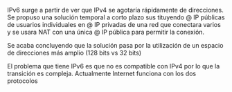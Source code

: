 IPv6 surge a partir de ver que IPv4 se agotaría rápidamente de direcciones. Se propuso una solución temporal a corto plazo sus tituyendo @ IP públicas de usuarios individuales en @ IP privadas de una red que conectara varios y se usara NAT con una única @ IP pública para permitir la conexión.

Se acaba concluyendo que la solución pasa por la utilización de un espacio de direcciones más amplio (128 bits vs 32 bits)

El problema que tiene IPv6 es que no es compatible con IPv4 por lo que la transición es compleja. Actualmente Internet funciona con los dos protocolos